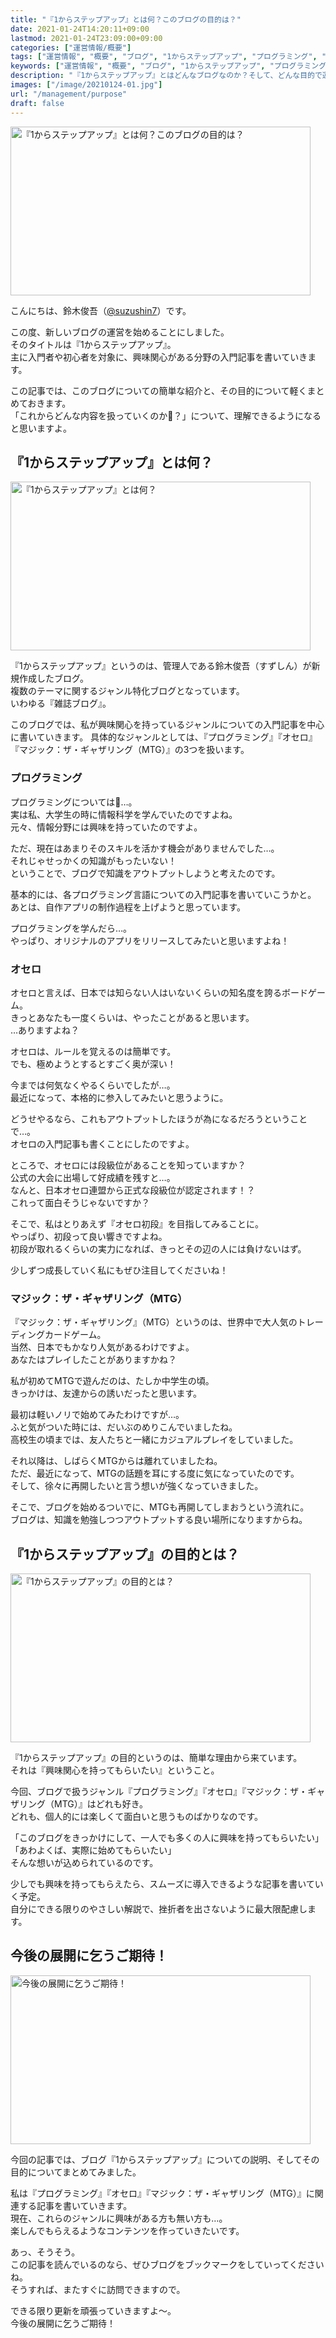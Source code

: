 ```yaml
---
title: "『1からステップアップ』とは何？このブログの目的は？"
date: 2021-01-24T14:20:11+09:00
lastmod: 2021-01-24T23:09:00+09:00
categories: ["運営情報/概要"]
tags: ["運営情報", "概要", "ブログ", "1からステップアップ", "プログラミング", "オセロ", "MTG"]
keywords: ["運営情報", "概要", "ブログ", "1からステップアップ", "プログラミング", "オセロ", "マジック：ザ・ギャザリング", "MTG"]
description: "『1からステップアップ』とはどんなブログなのか？そして、どんな目的で運営していくのかについて解説。主に『プログラミング』『オセロ』『マジック：ザ・ギャザリング（MTG）』に関するテーマの入門記事を扱っていきます。"
images: ["/image/20210124-01.jpg"]
url: "/management/purpose"
draft: false
---
```


<img src="/image/20210124-01.jpg" alt="『1からステップアップ』とは何？このブログの目的は？" width="480" height="270">

こんにちは、鈴木俊吾（<a href="https://twitter.com/suzushin7" rel="nofollow">@suzushin7</a>）です。

この度、新しいブログの運営を始めることにしました。  
そのタイトルは『1からステップアップ』。  
主に入門者や初心者を対象に、興味関心がある分野の入門記事を書いていきます。

この記事では、このブログについての簡単な紹介と、その目的について軽くまとめておきます。  
「これからどんな内容を扱っていくのか？」について、理解できるようになると思いますよ。

## 『1からステップアップ』とは何？

<img src="/image/questions.jpg" alt="『1からステップアップ』とは何？" width="480" height="270">

『1からステップアップ』というのは、管理人である鈴木俊吾（すずしん）が新規作成したブログ。  
複数のテーマに関するジャンル特化ブログとなっています。  
いわゆる『雑誌ブログ』。

このブログでは、私が興味関心を持っているジャンルについての入門記事を中心に書いていきます。
具体的なジャンルとしては、『プログラミング』『オセロ』『マジック：ザ・ギャザリング（MTG）』の3つを扱います。

### プログラミング

プログラミングについては…。  
実は私、大学生の時に情報科学を学んでいたのですよね。  
元々、情報分野には興味を持っていたのですよ。

ただ、現在はあまりそのスキルを活かす機会がありませんでした…。  
それじゃせっかくの知識がもったいない！  
ということで、ブログで知識をアウトプットしようと考えたのです。

基本的には、各プログラミング言語についての入門記事を書いていこうかと。  
あとは、自作アプリの制作過程を上げようと思っています。  

プログラミングを学んだら…。  
やっぱり、オリジナルのアプリをリリースしてみたいと思いますよね！

### オセロ

オセロと言えば、日本では知らない人はいないくらいの知名度を誇るボードゲーム。  
きっとあなたも一度くらいは、やったことがあると思います。  
…ありますよね？

オセロは、ルールを覚えるのは簡単です。  
でも、極めようとするとすごく奥が深い！

今までは何気なくやるくらいでしたが…。  
最近になって、本格的に参入してみたいと思うように。

どうせやるなら、これもアウトプットしたほうが為になるだろうということで…。  
オセロの入門記事も書くことにしたのですよ。

ところで、オセロには段級位があることを知っていますか？  
公式の大会に出場して好成績を残すと…。  
なんと、日本オセロ連盟から正式な段級位が認定されます！？  
これって面白そうじゃないですか？

そこで、私はとりあえず『オセロ初段』を目指してみることに。  
やっぱり、初段って良い響きですよね。  
初段が取れるくらいの実力になれば、きっとその辺の人には負けないはず。

少しずつ成長していく私にもぜひ注目してくださいね！

### マジック：ザ・ギャザリング（MTG）

『マジック：ザ・ギャザリング』（MTG）というのは、世界中で大人気のトレーディングカードゲーム。  
当然、日本でもかなり人気があるわけですよ。  
あなたはプレイしたことがありますかね？

私が初めてMTGで遊んだのは、たしか中学生の頃。  
きっかけは、友達からの誘いだったと思います。

最初は軽いノリで始めてみたわけですが…。  
ふと気がついた時には、だいぶのめりこんでいましたね。  
高校生の頃までは、友人たちと一緒にカジュアルプレイをしていました。

それ以降は、しばらくMTGからは離れていましたね。  
ただ、最近になって、MTGの話題を耳にする度に気になっていたのです。  
そして、徐々に再開したいと言う想いが強くなっていきました。

そこで、ブログを始めるついでに、MTGも再開してしまおうという流れに。  
ブログは、知識を勉強しつつアウトプットする良い場所になりますからね。

## 『1からステップアップ』の目的とは？

<img src="/image/compass.jpg" alt="『1からステップアップ』の目的とは？" width="480" height="270">

『1からステップアップ』の目的というのは、簡単な理由から来ています。  
それは『興味関心を持ってもらいたい』ということ。

今回、ブログで扱うジャンル『プログラミング』『オセロ』『マジック：ザ・ギャザリング（MTG）』はどれも好き。  
どれも、個人的には楽しくて面白いと思うものばかりなのです。

「このブログをきっかけにして、一人でも多くの人に興味を持ってもらいたい」  
「あわよくば、実際に始めてもらいたい」  
そんな想いが込められているのです。

少しでも興味を持ってもらえたら、スムーズに導入できるような記事を書いていく予定。  
自分にできる限りのやさしい解説で、挫折者を出さないように最大限配慮します。  

## 今後の展開に乞うご期待！

<img src="/image/boy.jpg" alt="今後の展開に乞うご期待！" width="480" height="270">

今回の記事では、ブログ『1からステップアップ』についての説明、そしてその目的についてまとめてみました。  

私は『プログラミング』『オセロ』『マジック：ザ・ギャザリング（MTG）』に関連する記事を書いていきます。  
現在、これらのジャンルに興味がある方も無い方も…。  
楽しんでもらえるようなコンテンツを作っていきたいです。

あっ、そうそう。  
この記事を読んでいるのなら、ぜひブログをブックマークをしていってくださいね。  
そうすれば、またすぐに訪問できますので。

できる限り更新を頑張っていきますよ〜。  
今後の展開に乞うご期待！

